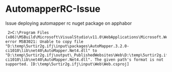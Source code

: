 AutomapperRC-Issue
==================

Issue deploying automapper rc nuget package on apphabor

     2>C:\Program Files (x86)\MSBuild\Microsoft\VisualStudio\v11.0\WebApplications\Microsoft.WebApplication.targets(182,5): error MSB3021: Unable to copy file "D:\temp\5urtir2g.ifj\input\packages\AutoMapper.3.2.0-ci1010\lib\net40\AutoMapper.Net4.dll" to "D:\temp\5urtir2g.ifj\output\_PublishedWebsites\Web\D:\temp\5urtir2g.ifj\input\packages\AutoMapper.3.2.0-ci1010\lib\net40\AutoMapper.Net4.dll". The given path's format is not supported. [D:\temp\5urtir2g.ifj\input\Web\Web.csproj]
